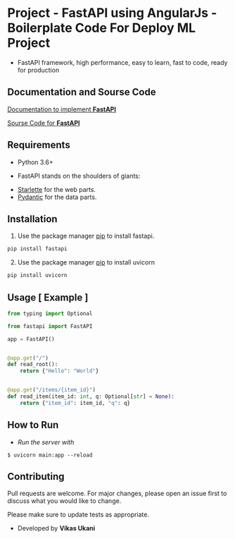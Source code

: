 # Project - FastAPI using AngularJs - Boilerplate Code For Deploy ML Project


* FastAPI framework, high performance, easy to learn, fast to code, ready for production

## Documentation and Sourse Code

[Documentation to implement **FastAPI**](https://fastapi.tiangolo.com/)

[Sourse Code for **FastAPI**](https://github.com/tiangolo/fastapi)


## Requirements

* Python 3.6+

* FastAPI stands on the shoulders of giants:
 - [Starlette](https://www.starlette.io/) for the web parts.
 - [Pydantic](https://pydantic-docs.helpmanual.io/) for the data parts.


## Installation

1. Use the package manager [pip](https://pip.pypa.io/en/stable/) to install fastapi.

```bash
pip install fastapi

```

2.  Use the package manager [pip](https://pip.pypa.io/en/stable/) to install uvicorn

```bash
pip install uvicorn

```


## Usage [ Example ]

```python
from typing import Optional

from fastapi import FastAPI

app = FastAPI()


@app.get("/")
def read_root():
    return {"Hello": "World"}


@app.get("/items/{item_id}")
def read_item(item_id: int, q: Optional[str] = None):
    return {"item_id": item_id, "q": q}

```

## How to Run 
- *Run the server with*

```
$ uvicorn main:app --reload
```

## Contributing
Pull requests are welcome. For major changes, please open an issue first to discuss what you would like to change.

Please make sure to update tests as appropriate.


- Developed by **Vikas Ukani**

